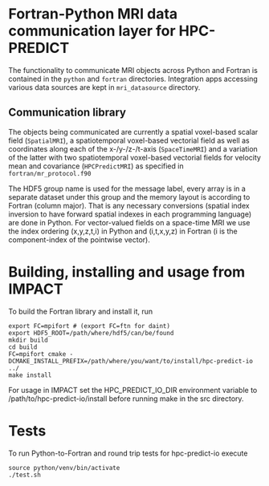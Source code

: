 # Fortran-Python MRI data communication layer for HPC-PREDICT

The functionality to communicate MRI objects across Python and Fortran is contained in the `python` and `fortran` directories. Integration apps accessing various data sources are kept in `mri_datasource` directory. 

## Communication library

The objects being communicated are currently a spatial voxel-based scalar field (`SpatialMRI`), a spatiotemporal voxel-based vectorial field as well as coordinates along each of the x-/y-/z-/t-axis (`SpaceTimeMRI`) and a variation of the latter with two spatiotemporal voxel-based vectorial fields for velocity mean and covariance (`HPCPredictMRI`) as specified in `fortran/mr_protocol.f90`

The HDF5 group name is used for the message label, every array is in a separate dataset under this group and the memory layout is according to Fortran (column major).
That is any necessary conversions (spatial index inversion to have forward spatial indexes in each programming language) are done in Python. For vector-valued fields on a space-time MRI we use the index ordering (x,y,z,t,i) in Python and (i,t,x,y,z) in Fortran (i is the component-index of the pointwise vector).

# Building, installing and usage from IMPACT

To build the Fortran library and install it, run 

```
export FC=mpifort # (export FC=ftn for daint)
export HDF5_ROOT=/path/where/hdf5/can/be/found
mkdir build
cd build
FC=mpifort cmake -DCMAKE_INSTALL_PREFIX=/path/where/you/want/to/install/hpc-predict-io ../
make install
```

For usage in IMPACT set the HPC_PREDICT_IO_DIR environment variable to /path/to/hpc-predict-io/install before running make in the src directory.

# Tests

To run Python-to-Fortran and round trip tests for hpc-predict-io execute

```
source python/venv/bin/activate
./test.sh
```
